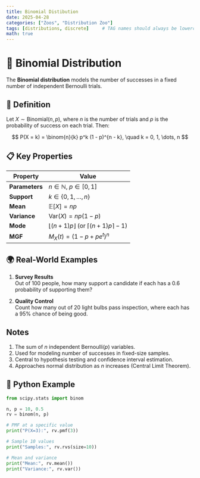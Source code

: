 ```yaml
---
title: Binomial Distibution
date: 2025-04-28
categories: ["Zoos", "Distribution Zoo"]
tags: [distributions, discrete]     # TAG names should always be lowercase
math: true
---
```


# 🎯 Binomial Distribution

The **Binomial distribution** models the number of successes in a fixed number of independent Bernoulli trials.

## 📌 Definition

Let $X \sim \text{Binomial}(n, p)$, where $n$ is the number of trials and $p$ is the probability of success on each trial. Then:

$$
P(X = k) = \binom{n}{k} p^k (1 - p)^{n - k}, \quad k = 0, 1, \dots, n
$$

## 📋 Key Properties

| Property             | Value                                            |
|----------------------|--------------------------------------------------|
| **Parameters**       | $n \in \mathbb{N}$, $p \in [0, 1]$               |
| **Support**          | $k \in \{0, 1, \dots, n\}$                        |
| **Mean**             | $\mathbb{E}[X] = np$                             |
| **Variance**         | $\text{Var}(X) = np(1 - p)$                      |
| **Mode**             | $\lfloor (n + 1)p \rfloor$ (or $\lceil (n + 1)p \rceil - 1$) |
| **MGF**              | $M_X(t) = (1 - p + pe^t)^n$                      |

## 🌍 Real-World Examples

1. **Survey Results**  
   Out of 100 people, how many support a candidate if each has a 0.6 probability of supporting them?

2. **Quality Control**  
   Count how many out of 20 light bulbs pass inspection, where each has a 95% chance of being good.

## Notes

1. The sum of $n$ independent Bernoulli($p$) variables.
2. Used for modeling number of successes in fixed-size samples.
3. Central to hypothesis testing and confidence interval estimation.
4. Approaches normal distribution as $n$ increases (Central Limit Theorem).

## 🐍 Python Example

```python
from scipy.stats import binom

n, p = 10, 0.5
rv = binom(n, p)

# PMF at a specific value
print("P(X=3):", rv.pmf(3))

# Sample 10 values
print("Samples:", rv.rvs(size=10))

# Mean and variance
print("Mean:", rv.mean())
print("Variance:", rv.var())
